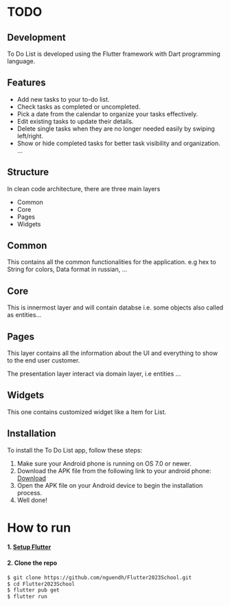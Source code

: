 # TODO

## Development

To Do List is developed using the Flutter framework with Dart programming language.

## Features

- Add new tasks to your to-do list.
- Check tasks as completed or uncompleted.
- Pick a date from the calendar to organize your tasks effectively.
- Edit existing tasks to update their details.
- Delete single tasks when they are no longer needed easily by swiping left/right.
- Show or hide completed tasks for better task visibility and organization.
  ...

## Structure

In clean code architecture, there are three main layers

- Common
- Core
- Pages
- Widgets
## Common

This contains all the common functionalities for the application.
e.g hex to String for colors, Data format in russian, ... 

## Core

This is innermost layer and will contain databse i.e. some objects also called as entities...

## Pages

This layer contains all the information about the UI and everything to show to the end user customer. 

The presentation layer interact via domain layer, i.e entities ...

## Widgets

This one contains customized widget like a Item for List.

## Installation

To install the To Do List app, follow these steps:

1. Make sure your Android phone is running on OS 7.0 or newer.
2. Download the APK file from the following link to your android phone: [Download](https://drive.google.com/drive/folders/1VyIPsikkJcyYDxFqIpYjdBSsK7PgdVy1?usp=drive_link)
3. Open the APK file on your Android device to begin the installation process.
4. Well done!


# How to run

#### 1. [Setup Flutter](https://flutter.dev/docs/get-started/install)

#### 2. Clone the repo

```sh
$ git clone https://github.com/nguendh/Flutter2023School.git
$ cd Flutter2023School
$ flutter pub get
$ flutter run
```
